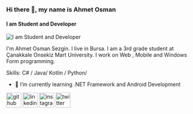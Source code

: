 ### Hi there 👋, my name is Ahmet Osman
#### I am Student and Developer
![I am Student and Developer](https://instagram.fyei1-1.fna.fbcdn.net/v/t51.2885-15/e35/p240x240/153261295_1339511886404117_3836695388140756771_n.jpg?tp=1&_nc_ht=instagram.fyei1-1.fna.fbcdn.net&_nc_cat=105&_nc_ohc=SRIE7s-N6A4AX-W5w9w&oh=81e4f48ba38dcc551d18208a46cd0853&oe=60698D4C&ig_cache_key=MjUxNjQwNjYzMjg3NTk5MTM4Mw%3D%3D.2)


I'm Ahmet Osman Sezgin. I live in Bursa. I am a 3rd grade student at Çanakkale Onsekiz Mart University. I work on Web , Mobile and Windows Form programming.


Skills: C# / Java/ Kotlin / Python/

- 🌱 I’m currently learning .NET Framework and Android Development  


[<img src='https://cdn.jsdelivr.net/npm/simple-icons@3.0.1/icons/github.svg' alt='github' height='40'>](https://github.com/AhmetOsmn)  [<img src='https://cdn.jsdelivr.net/npm/simple-icons@3.0.1/icons/linkedin.svg' alt='linkedin' height='40'>](https://www.linkedin.com/in/ahmet.osmn@outlook.com/)  [<img src='https://cdn.jsdelivr.net/npm/simple-icons@3.0.1/icons/instagram.svg' alt='instagram' height='40'>](https://www.instagram.com/ahmet.osmn@outlook.com/)  [<img src='https://cdn.jsdelivr.net/npm/simple-icons@3.0.1/icons/twitter.svg' alt='twitter' height='40'>](https://twitter.com/ahmet.osmn@outlook.com)  

